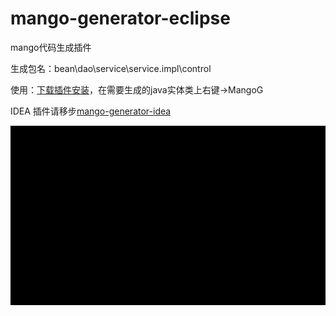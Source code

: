 # mango-generator-eclipse

mango代码生成插件

生成包名：bean\dao\service\service.impl\control

使用：[下载插件安装](mango-generator-eclipse.zip)，在需要生成的java实体类上右键->MangoG

IDEA 插件请移步[mango-generator-idea](https://github.com/jfaster/mango-generator-idea)

![e-g.gif](e-g.gif)